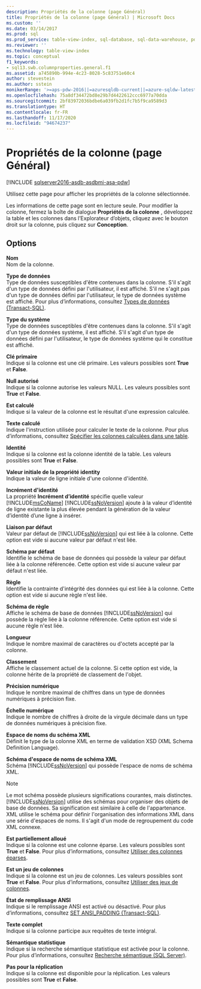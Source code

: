 ```yaml
---
description: Propriétés de la colonne (page Général)
title: Propriétés de la colonne (page Général) | Microsoft Docs
ms.custom: ''
ms.date: 03/14/2017
ms.prod: sql
ms.prod_service: table-view-index, sql-database, sql-data-warehouse, pdw
ms.reviewer: ''
ms.technology: table-view-index
ms.topic: conceptual
f1_keywords:
- sql13.swb.columnproperties.general.f1
ms.assetid: a745890b-994e-4c23-8028-5c83751e60c4
author: stevestein
ms.author: sstein
monikerRange: '>=aps-pdw-2016||=azuresqldb-current||=azure-sqldw-latest||>=sql-server-2016||=sqlallproducts-allversions||>=sql-server-linux-2017||=azuresqldb-mi-current'
ms.openlocfilehash: 75a8df34472bd8e29b7d4422612ccc6977a70dda
ms.sourcegitcommit: 2bf83972036bdbe6a039fb2d1fc7b5f9ca9589d3
ms.translationtype: HT
ms.contentlocale: fr-FR
ms.lasthandoff: 11/17/2020
ms.locfileid: "94674237"
---
```

# <a name="column-properties-general-page"></a>Propriétés de la colonne (page Général)
[!INCLUDE [sqlserver2016-asdb-asdbmi-asa-pdw](../../includes/applies-to-version/sqlserver2016-asdb-asdbmi-asa-pdw.md)]

  Utilisez cette page pour afficher les propriétés de la colonne sélectionnée.  
  
 Les informations de cette page sont en lecture seule. Pour modifier la colonne, fermez la boîte de dialogue **Propriétés de la colonne** , développez la table et les colonnes dans l’Explorateur d’objets, cliquez avec le bouton droit sur la colonne, puis cliquez sur **Conception**.  
  
## <a name="options"></a>Options  
 **Nom**  
 Nom de la colonne.  
  
 **Type de données**  
 Type de données susceptibles d'être contenues dans la colonne. S'il s'agit d'un type de données défini par l'utilisateur, il est affiché. S'il ne s'agit pas d'un type de données défini par l'utilisateur, le type de données système est affiché. Pour plus d’informations, consultez [Types de données &#40;Transact-SQL&#41;](../../t-sql/data-types/data-types-transact-sql.md).  
  
 **Type du système**  
 Type de données susceptibles d'être contenues dans la colonne. S'il s'agit d'un type de données système, il est affiché. S'il s'agit d'un type de données défini par l'utilisateur, le type de données système qui le constitue est affiché.  
  
 **Clé primaire**  
 Indique si la colonne est une clé primaire. Les valeurs possibles sont **True** et **False**.  
  
 **Null autorisé**  
 Indique si la colonne autorise les valeurs NULL. Les valeurs possibles sont **True** et **False**.  
  
 **Est calculé**  
 Indique si la valeur de la colonne est le résultat d'une expression calculée.  
  
 **Texte calculé**  
 Indique l'instruction utilisée pour calculer le texte de la colonne. Pour plus d’informations, consultez [Spécifier les colonnes calculées dans une table](../../relational-databases/tables/specify-computed-columns-in-a-table.md).  
  
 **Identité**  
 Indique si la colonne est la colonne identité de la table. Les valeurs possibles sont **True** et **False**.  
  
 **Valeur initiale de la propriété identity**  
 Indique la valeur de ligne initiale d'une colonne d'identité.  
  
 **Incrément d'identité**  
 La propriété **Incrément d’identité** spécifie quelle valeur [!INCLUDE[msCoName](../../includes/msconame-md.md)] [!INCLUDE[ssNoVersion](../../includes/ssnoversion-md.md)] ajoute à la valeur d’identité de ligne existante la plus élevée pendant la génération de la valeur d’identité d’une ligne à insérer.  
  
 **Liaison par défaut**  
 Valeur par défaut de [!INCLUDE[ssNoVersion](../../includes/ssnoversion-md.md)] qui est liée à la colonne. Cette option est vide si aucune valeur par défaut n'est liée.  
  
 **Schéma par défaut**  
 Identifie le schéma de base de données qui possède la valeur par défaut liée à la colonne référencée. Cette option est vide si aucune valeur par défaut n'est liée.  
  
 **Règle**  
 Identifie la contrainte d'intégrité des données qui est liée à la colonne. Cette option est vide si aucune règle n'est liée.  
  
 **Schéma de règle**  
 Affiche le schéma de base de données [!INCLUDE[ssNoVersion](../../includes/ssnoversion-md.md)] qui possède la règle liée à la colonne référencée. Cette option est vide si aucune règle n'est liée.  
  
 **Longueur**  
 Indique le nombre maximal de caractères ou d'octets accepté par la colonne.  
  
 **Classement**  
 Affiche le classement actuel de la colonne. Si cette option est vide, la colonne hérite de la propriété de classement de l'objet.  
  
 **Précision numérique**  
 Indique le nombre maximal de chiffres dans un type de données numériques à précision fixe.  
  
 **Échelle numérique**  
 Indique le nombre de chiffres à droite de la virgule décimale dans un type de données numériques à précision fixe.  
  
 **Espace de noms du schéma XML**  
 Définit le type de la colonne XML en terme de validation XSD (XML Schema Definition Language).  
  
 **Schéma d'espace de noms de schéma XML**  
 Schéma [!INCLUDE[ssNoVersion](../../includes/ssnoversion-md.md)] qui possède l'espace de noms de schéma XML.  
  
> [!NOTE]  
>  Le mot schéma possède plusieurs significations courantes, mais distinctes. [!INCLUDE[ssNoVersion](../../includes/ssnoversion-md.md)] utilise des schémas pour organiser des objets de base de données. Sa signification est similaire à celle de l'appartenance. XML utilise le schéma pour définir l'organisation des informations XML dans une série d'espaces de noms. Il s'agit d'un mode de regroupement du code XML connexe.  
  
 **Est partiellement alloué**  
 Indique si la colonne est une colonne éparse. Les valeurs possibles sont **True** et **False**. Pour plus d’informations, consultez [Utiliser des colonnes éparses](../../relational-databases/tables/use-sparse-columns.md).  
  
 **Est un jeu de colonnes**  
 Indique si la colonne est un jeu de colonnes. Les valeurs possibles sont **True** et **False**. Pour plus d’informations, consultez [Utiliser des jeux de colonnes](../../relational-databases/tables/use-column-sets.md).  
  
 **État de remplissage ANSI**  
 Indique si le remplissage ANSI est activé ou désactivé. Pour plus d’informations, consultez [SET ANSI_PADDING &#40;Transact-SQL&#41;](../../t-sql/statements/set-ansi-padding-transact-sql.md).  
  
 **Texte complet**  
 Indique si la colonne participe aux requêtes de texte intégral.  
  
 **Sémantique statistique**  
 Indique si la recherche sémantique statistique est activée pour la colonne. Pour plus d’informations, consultez [Recherche sémantique &#40;SQL Server&#41;](../../relational-databases/search/semantic-search-sql-server.md).  
  
 **Pas pour la réplication**  
 Indique si la colonne est disponible pour la réplication. Les valeurs possibles sont **True** et **False**.  
  
  

